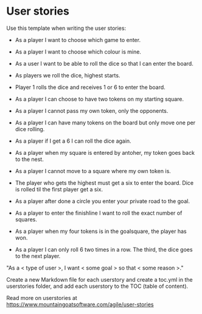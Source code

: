 
# User stories

Use this template when writing the user stories:

* As a player I want to choose which game to enter.
* As a player I want to choose which colour is mine.

* As a user I want to be able to roll the dice so that I can enter the board.
* As players we roll the dice, highest starts.
* Player 1 rolls the dice and receives 1 or 6 to enter the board.


* As a player I can choose to have two tokens on my starting square.
* As a player I cannot pass my own token, only the opponents.
* As a player I can have many tokens on the board but only move one per dice rolling.


* As a player if I get a 6 I can roll the dice again.
* As a player when my square is entered by antoher, my token goes back to the nest.

* As a player I cannot move to a square where my own token is.

* The player who gets the highest must get a six to enter the board. Dice is rolled til the first player get a six.
* As a player after done a circle you enter your private road to the goal.
* As a player to enter the finishline I want to roll the exact number of squares.
* As a player when my four tokens is in the goalsquare, the player has won.
* As a player I can only roll 6 two times in a row. The third, the dice goes to the next player.




"As a < type of user >, I want < some goal > so that < some reason >."

Create a new Markdown file for each userstory and create a toc.yml in the userstories folder, and add each userstory to the TOC (table of content).

Read more on userstories at [https://www.mountaingoatsoftware.com/agile/user-stories
](https://www.mountaingoatsoftware.com/agile/user-stories
)
